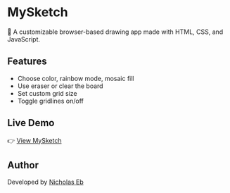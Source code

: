 # MySketch

🎨 A customizable browser-based drawing app made with HTML, CSS, and JavaScript.

## Features

- Choose color, rainbow mode, mosaic fill
- Use eraser or clear the board
- Set custom grid size
- Toggle gridlines on/off

## Live Demo

👉 [View MySketch](https://nicholaseb0.github.io/MySketch/)

## Author

Developed by [Nicholas Eb](https://github.com/nicholaseb0)
